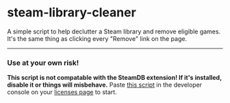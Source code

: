 # steam-library-cleaner

A simple script to help declutter a Steam library and remove eligible games.
It's the same thing as clicking every "Remove" link on the page.

---

### Use at your own risk!
**This script is not compatable with the SteamDB extension! If it's installed, disable it or things will misbehave.** Paste [this script](https://raw.githubusercontent.com/LakeS86/steam-library-cleaner/main/script.js) in the developer console on your [licenses page](https://store.steampowered.com/account/licenses/) to start.
